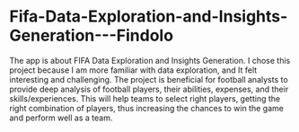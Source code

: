 # Fifa-Data-Exploration-and-Insights-Generation---Findolo
The app is about FIFA Data Exploration and Insights Generation.  I chose this project because I am more familiar with data exploration, and It felt interesting and challenging.  The project is beneficial for football analysts to provide deep analysis of football players, their abilities, expenses, and their skills/experiences. This will help teams to select right players, getting the right combination of players, thus increasing the chances to win the game and perform well as a team. 
